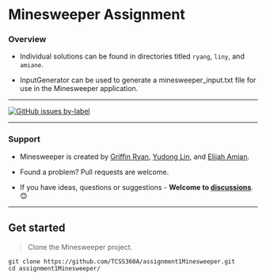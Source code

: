 # Minesweeper Assignment

### Overview

- Individual solutions can be found in directories titled `ryang`, `liny`, and `amiane`.

- InputGenerator can be used to generate a minesweeper_input.txt file for use in the Minesweeper application.

----

[![GitHub issues by-label](https://img.shields.io/github/issues/TCSS360A/assignment1Minesweeper)](https://github.com/TCSS360A/assignment1Minesweeper/issues?q=label%3A%22help+wanted%22+is%3Aopen+is%3Aissue)

___
### Support
- Minesweeper is created by [Griffin Ryan][griffinryan-github], [Yudong Lin][yudonglin-github], and [Elijah Amian][elijahamian-github].

- Found a problem? Pull requests are welcome.

- If you have ideas, questions or suggestions - **Welcome to [discussions](https://github.com/TCSS360A/assignment1Minesweeper/discussions)**. 😊
___


## Get started

> Clone the Minesweeper project.

    git clone https://github.com/TCSS360A/assignment1Minesweeper.git
    cd assignment1Minesweeper/

[griffinryan-github]: https://github.com/griffinryan/
[yudonglin-github]: https://github.com/yudonglin
[elijahamian-github]: https://github.com/Elijah1368
